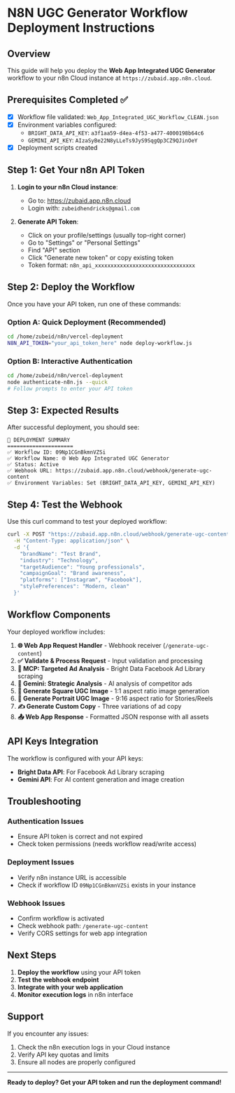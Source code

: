 # N8N UGC Generator Workflow Deployment Instructions

## Overview
This guide will help you deploy the **Web App Integrated UGC Generator** workflow to your n8n Cloud instance at `https://zubaid.app.n8n.cloud`.

## Prerequisites Completed ✅
- [x] Workflow file validated: `Web_App_Integrated_UGC_Workflow_CLEAN.json`
- [x] Environment variables configured:
  - `BRIGHT_DATA_API_KEY`: `a3f1aa59-d4ea-4f53-a477-4000198b64c6`
  - `GEMINI_API_KEY`: `AIzaSyBe22N8yLLeTs9JyS9SqgQp3CZ9QJinOeY`
- [x] Deployment scripts created

## Step 1: Get Your n8n API Token

1. **Login to your n8n Cloud instance**:
   - Go to: https://zubaid.app.n8n.cloud
   - Login with: `zubeidhendricks@gmail.com`

2. **Generate API Token**:
   - Click on your profile/settings (usually top-right corner)
   - Go to "Settings" or "Personal Settings"
   - Find "API" section
   - Click "Generate new token" or copy existing token
   - Token format: `n8n_api_xxxxxxxxxxxxxxxxxxxxxxxxxxxxxxxx`

## Step 2: Deploy the Workflow

Once you have your API token, run one of these commands:

### Option A: Quick Deployment (Recommended)
```bash
cd /home/zubeid/n8n/vercel-deployment
N8N_API_TOKEN="your_api_token_here" node deploy-workflow.js
```

### Option B: Interactive Authentication
```bash
cd /home/zubeid/n8n/vercel-deployment
node authenticate-n8n.js --quick
# Follow prompts to enter your API token
```

## Step 3: Expected Results

After successful deployment, you should see:

```
🎉 DEPLOYMENT SUMMARY
=====================
✅ Workflow ID: 09Np1CGnBkmnVZSi
✅ Workflow Name: 🌐 Web App Integrated UGC Generator
✅ Status: Active
✅ Webhook URL: https://zubaid.app.n8n.cloud/webhook/generate-ugc-content
✅ Environment Variables: Set (BRIGHT_DATA_API_KEY, GEMINI_API_KEY)
```

## Step 4: Test the Webhook

Use this curl command to test your deployed workflow:

```bash
curl -X POST "https://zubaid.app.n8n.cloud/webhook/generate-ugc-content" \
  -H "Content-Type: application/json" \
  -d '{
    "brandName": "Test Brand",
    "industry": "Technology",
    "targetAudience": "Young professionals",
    "campaignGoal": "Brand awareness",
    "platforms": ["Instagram", "Facebook"],
    "stylePreferences": "Modern, clean"
  }'
```

## Workflow Components

Your deployed workflow includes:

1. **🌐 Web App Request Handler** - Webhook receiver (`/generate-ugc-content`)
2. **✅ Validate & Process Request** - Input validation and processing
3. **🎯 MCP: Targeted Ad Analysis** - Bright Data Facebook Ad Library scraping
4. **🧠 Gemini: Strategic Analysis** - AI analysis of competitor ads
5. **🎨 Generate Square UGC Image** - 1:1 aspect ratio image generation
6. **📱 Generate Portrait UGC Image** - 9:16 aspect ratio for Stories/Reels
7. **✍️ Generate Custom Copy** - Three variations of ad copy
8. **📤 Web App Response** - Formatted JSON response with all assets

## API Keys Integration

The workflow is configured with your API keys:
- **Bright Data API**: For Facebook Ad Library scraping
- **Gemini API**: For AI content generation and image creation

## Troubleshooting

### Authentication Issues
- Ensure API token is correct and not expired
- Check token permissions (needs workflow read/write access)

### Deployment Issues
- Verify n8n instance URL is accessible
- Check if workflow ID `09Np1CGnBkmnVZSi` exists in your instance

### Webhook Issues
- Confirm workflow is activated
- Check webhook path: `/generate-ugc-content`
- Verify CORS settings for web app integration

## Next Steps

1. **Deploy the workflow** using your API token
2. **Test the webhook endpoint**
3. **Integrate with your web application**
4. **Monitor execution logs** in n8n interface

## Support

If you encounter any issues:
1. Check the n8n execution logs in your Cloud instance
2. Verify API key quotas and limits
3. Ensure all nodes are properly configured

---

**Ready to deploy? Get your API token and run the deployment command!**